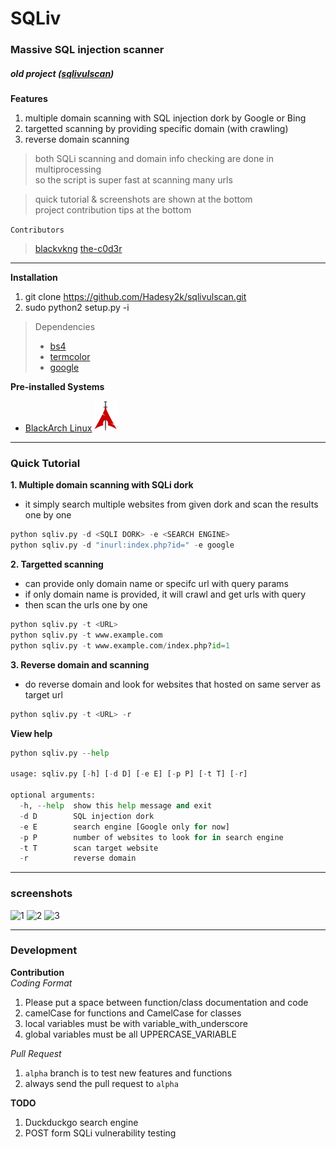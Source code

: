 SQLiv
===

### Massive SQL injection scanner  
##### old project ([sqlivulscan](https://github.com/Hadesy2k/sqlivulscan/tree/old))  
**Features**  
1. multiple domain scanning with SQL injection dork by Google or Bing
2. targetted scanning by providing specific domain (with crawling)
3. reverse domain scanning

> both SQLi scanning and domain info checking are done in multiprocessing  
> so the script is super fast at scanning many urls

> quick tutorial & screenshots are shown at the bottom  
> project contribution tips at the bottom  

`Contributors`
> [blackvkng](https://github.com/blackvkng)
> [the-c0d3r](https://github.com/the-c0d3r)

---

**Installation**  
1. git clone https://github.com/Hadesy2k/sqlivulscan.git
2. sudo python2 setup.py -i

> Dependencies  
> - [bs4](https://pypi.python.org/pypi/bs4)  
> - [termcolor](https://pypi.python.org/pypi/termcolor)  
> - [google](https://pypi.python.org/pypi/google)

**Pre-installed Systems**  
- [BlackArch Linux](https://blackarch.org/scanner.html) ![BlackArch](https://raw.githubusercontent.com/BlackArch/blackarch-artwork/master/logo/logo-38-49.png)

---
### Quick Tutorial  
**1. Multiple domain scanning with SQLi dork**  
- it simply search multiple websites from given dork and scan the results one by one
```python
python sqliv.py -d <SQLI DORK> -e <SEARCH ENGINE>  
python sqliv.py -d "inurl:index.php?id=" -e google  
```

**2. Targetted scanning**  
- can provide only domain name or specifc url with query params
- if only domain name is provided, it will crawl and get urls with query
- then scan the urls one by one
```python
python sqliv.py -t <URL>  
python sqliv.py -t www.example.com  
python sqliv.py -t www.example.com/index.php?id=1  
```

**3. Reverse domain and scanning**  
- do reverse domain and look for websites that hosted on same server as target url
```python
python sqliv.py -t <URL> -r
```

**View help**  
```python
python sqliv.py --help

usage: sqliv.py [-h] [-d D] [-e E] [-p P] [-t T] [-r]

optional arguments:
  -h, --help  show this help message and exit
  -d D        SQL injection dork
  -e E        search engine [Google only for now]
  -p P        number of websites to look for in search engine
  -t T        scan target website
  -r          reverse domain
```

---
### screenshots
![1](https://raw.githubusercontent.com/Hadesy2k/sqlivulscan/alpha/screenshots/1.png)
![2](https://raw.githubusercontent.com/Hadesy2k/sqlivulscan/alpha/screenshots/2.png)
![3](https://raw.githubusercontent.com/Hadesy2k/sqlivulscan/alpha/screenshots/3.png)

---

### Development
**Contribution**  
*Coding Format*  
1. Please put a space between function/class documentation and code
2. camelCase for functions and CamelCase for classes
3. local variables must be with variable_with_underscore
4. global variables must be all UPPERCASE_VARIABLE

*Pull Request*  
1. `alpha` branch is to test new features and functions
2. always send the pull request to `alpha`

**TODO**  
1. Duckduckgo search engine
2. POST form SQLi vulnerability testing
